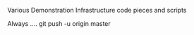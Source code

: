 Various Demonstration Infrastructure code pieces and scripts

Always ....
 git push -u origin master
